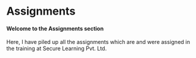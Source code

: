<h1><bold>Assignments</bold></h1>
<h4>Welcome to the Assignments section</h4>
<p>Here, I have piled up all the assignments which are and were assigned in the training at Secure Learning Pvt. Ltd.</p>
